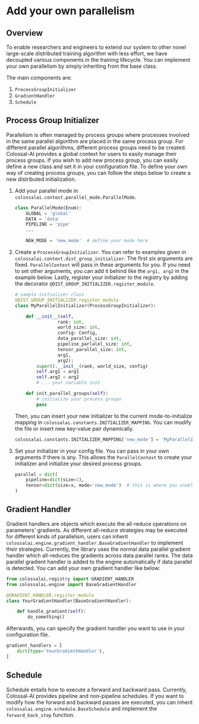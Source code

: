 # Add your own parallelism

## Overview

To enable researchers and engineers to extend our system to other novel large-scale distributed training algorithm
with less effort, we have decoupled various components in the training lifecycle. You can implement your own
parallelism by simply inheriting from the base class.

The main components are:

1. `ProcessGroupInitializer`
2. `GradientHandler`
3. `Schedule`

## Process Group Initializer

Parallelism is often managed by process groups where processes involved in the same parallel algorithm are placed in the same
process group. For different parallel algorithms, different process groups need to be created. Colossal-AI provides a
global context for users to easily manage their process groups. If you wish to add new process group, you can easily
define a new class and set it in your configuration file. To define your own way of creating process groups, you can
follow the steps below to create a new distributed initialization.

1. Add your parallel mode in `colossalai.context.parallel_mode.ParallelMode`.
    ```python
    class ParallelMode(Enum):
        GLOBAL = 'global'
        DATA = 'data'
        PIPELINE = 'pipe'
        ...

        NEW_MODE = 'new_mode'  # define your mode here
    ```

2. Create a `ProcessGroupInitializer`. You can refer to examples given in `colossalai.context.dist_group_initializer`. The
   first six arguments are fixed. `ParallelContext` will pass in these arguments for you. If you need to set other
   arguments, you can add it behind like the `arg1, arg2` in the example below. Lastly, register your initializer to the
   registry by adding the decorator `@DIST_GROUP_INITIALIZER.register_module`.
    ```python
    # sample initializer class
    @DIST_GROUP_INITIALIZER.register_module
    class MyParallelInitializer(ProcessGroupInitializer):

        def __init__(self,
                    rank: int,
                    world_size: int,
                    config: Config,
                    data_parallel_size: int,
                    pipeline_parlalel_size: int,
                    tensor_parallel_size: int,
                    arg1,
                    arg2):
            super().__init__(rank, world_size, config)
            self.arg1 = arg1
            self.arg2 = arg2
            # ... your variable init

        def init_parallel_groups(self):
            # initialize your process groups
            pass

    ```

    Then, you can insert your new initializer to the current mode-to-initialize mapping
    in `colossalai.constants.INITIALIZER_MAPPING`. You can modify the file or insert new key-value pair dynamically.

    ```python
    colossalai.constants.INITIALIZER_MAPPING['new_mode'] = 'MyParallelInitializer'
    ```

3. Set your initializer in your config file. You can pass in your own arguments if there is any. This allows
   the `ParallelContext` to create your initializer and initialize your desired process groups.

    ```python
    parallel = dict(
        pipeline=dict(size=1),
        tensor=dict(size=x, mode='new_mode')  # this is where you enable your new parallel mode
    )
    ```

## Gradient Handler

Gradient handlers are objects which execute the all-reduce operations on parameters' gradients. As different all-reduce
strategies may be executed for different kinds of parallelism, users can
inherit `colossalai.engine.gradient_handler.BaseGradientHandler` to implement their strategies. Currently, the library
uses the normal data parallel gradient handler which all-reduces the gradients across data parallel ranks. The data
parallel gradient handler is added to the engine automatically if data parallel is detected. You can add your own
gradient handler like below:

```python
from colossalai.registry import GRADIENT_HANDLER
from colossalai.engine import BaseGradientHandler

@GRADIENT_HANDLER.register_module
class YourGradientHandler(BaseGradientHandler):

    def handle_gradient(self):
        do_something()

```

Afterwards, you can specify the gradient handler you want to use in your configuration file.

```python
gradient_handlers = [
    dict(type='YourGradientHandler'),
]
```

## Schedule

Schedule entails how to execute a forward and backward pass. Currently, Colossal-AI provides pipeline and non-pipeline
schedules. If you want to modify how the forward and backward passes are executed, you can
inherit `colossalai.engine.schedule.BaseSchedule` and implement the `forward_back_step` function.